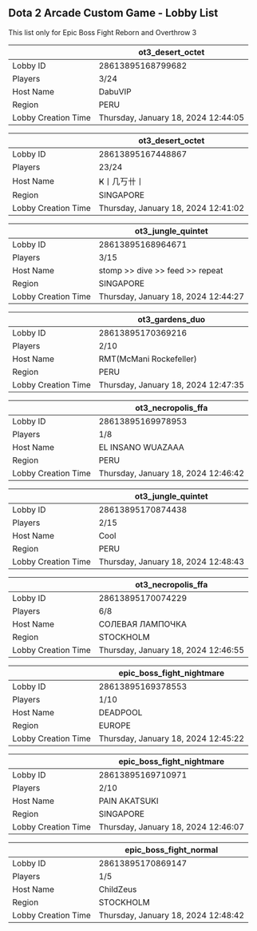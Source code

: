 ## Dota 2 Arcade Custom Game - Lobby List

This list only for Epic Boss Fight Reborn and Overthrow 3

|  | ot3_desert_octet |
| ------ | ------ |
| Lobby ID | 28613895168799682 |
| Players | 3/24 |
| Host Name | DabuVIP |
| Region | PERU |
| Lobby Creation Time | Thursday, January 18, 2024 12:44:05 |


|  | ot3_desert_octet |
| ------ | ------ |
| Lobby ID | 28613895167448867 |
| Players | 23/24 |
| Host Name | Ҝ丨几丂卄丨 |
| Region | SINGAPORE |
| Lobby Creation Time | Thursday, January 18, 2024 12:41:02 |


|  | ot3_jungle_quintet |
| ------ | ------ |
| Lobby ID | 28613895168964671 |
| Players | 3/15 |
| Host Name | stomp >> dive >> feed >> repeat |
| Region | SINGAPORE |
| Lobby Creation Time | Thursday, January 18, 2024 12:44:27 |


|  | ot3_gardens_duo |
| ------ | ------ |
| Lobby ID | 28613895170369216 |
| Players | 2/10 |
| Host Name | RMT(McMani Rockefeller) |
| Region | PERU |
| Lobby Creation Time | Thursday, January 18, 2024 12:47:35 |


|  | ot3_necropolis_ffa |
| ------ | ------ |
| Lobby ID | 28613895169978953 |
| Players | 1/8 |
| Host Name | EL INSANO WUAZAAA |
| Region | PERU |
| Lobby Creation Time | Thursday, January 18, 2024 12:46:42 |


|  | ot3_jungle_quintet |
| ------ | ------ |
| Lobby ID | 28613895170874438 |
| Players | 2/15 |
| Host Name | Cool |
| Region | PERU |
| Lobby Creation Time | Thursday, January 18, 2024 12:48:43 |


|  | ot3_necropolis_ffa |
| ------ | ------ |
| Lobby ID | 28613895170074229 |
| Players | 6/8 |
| Host Name | СОЛЕВАЯ ЛАМПОЧКА |
| Region | STOCKHOLM |
| Lobby Creation Time | Thursday, January 18, 2024 12:46:55 |


|  | epic_boss_fight_nightmare |
| ------ | ------ |
| Lobby ID | 28613895169378553 |
| Players | 1/10 |
| Host Name | DEADPOOL |
| Region | EUROPE |
| Lobby Creation Time | Thursday, January 18, 2024 12:45:22 |


|  | epic_boss_fight_nightmare |
| ------ | ------ |
| Lobby ID | 28613895169710971 |
| Players | 2/10 |
| Host Name | PAIN AKATSUKI |
| Region | SINGAPORE |
| Lobby Creation Time | Thursday, January 18, 2024 12:46:07 |


|  | epic_boss_fight_normal |
| ------ | ------ |
| Lobby ID | 28613895170869147 |
| Players | 1/5 |
| Host Name | ChildZeus |
| Region | STOCKHOLM |
| Lobby Creation Time | Thursday, January 18, 2024 12:48:42 |


